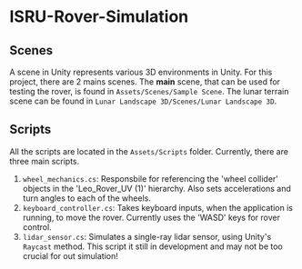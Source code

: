 # ISRU-Rover-Simulation
## Scenes
A scene in Unity represents various 3D environments in Unity. For this project, there are 2 mains scenes. The **main** scene, that can be used for testing the rover, is found in `Assets/Scenes/Sample Scene`. The lunar terrain scene can be found in `Lunar Landscape 3D/Scenes/Lunar Landscape 3D`. 

## Scripts
All the scripts are located in the `Assets/Scripts` folder. Currently, there are three main scripts.

1. `wheel_mechanics.cs`: Responsbile for referencing the 'wheel collider' objects in the 'Leo_Rover_UV (1)' hierarchy. Also sets accelerations and turn angles to each of the wheels.
2. `keyboard_controller.cs`: Takes keyboard inputs, when the application is running, to move the rover. Currently uses the 'WASD' keys for rover control.
3. `lidar_sensor.cs`: Simulates a single-ray lidar sensor, using Unity's `Raycast` method. This script it still in development and may not be too crucial for out simulation!

